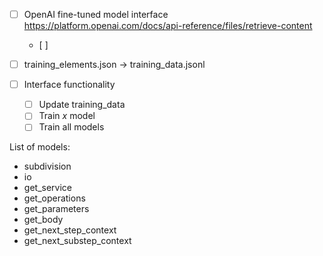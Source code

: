 - [ ] OpenAI fine-tuned model interface
https://platform.openai.com/docs/api-reference/files/retrieve-content
    - [ ] 

- [ ] training_elements.json -> training_data.jsonl

- [ ] Interface functionality
    - [ ] Update training_data
    - [ ] Train *x* model
    - [ ] Train all models

List of models:
- subdivision
- io
- get_service
- get_operations
- get_parameters
- get_body
- get_next_step_context
- get_next_substep_context